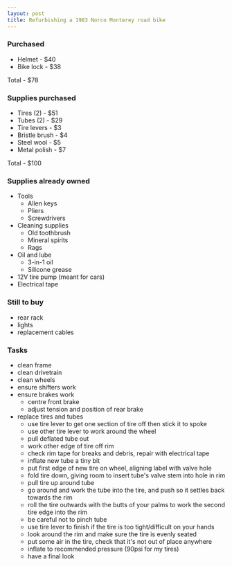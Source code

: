 ```yaml
---
layout: post
title: Refurbishing a 1983 Norco Monterey road bike
---
```


### Purchased

- Helmet - $40
- Bike lock - $38

Total - $78

### Supplies purchased

- Tires (2) - $51
- Tubes (2) - $29
- Tire levers - $3
- Bristle brush - $4
- Steel wool - $5
- Metal polish - $7

Total - $100

### Supplies already owned

- Tools
  - Allen keys
  - Pliers
  - Screwdrivers
- Cleaning supplies
  - Old toothbrush
  - Mineral spirits
  - Rags
- Oil and lube
  - 3-in-1 oil
  - Silicone grease
- 12V tire pump (meant for cars)
- Electrical tape

### Still to buy

- rear rack
- lights
- replacement cables

### Tasks

- clean frame
- clean drivetrain
- clean wheels
- ensure shifters work
- ensure brakes work
  - centre front brake
  - adjust tension and position of rear brake
- replace tires and tubes
  - use tire lever to get one section of tire off then stick it to spoke
  - use other tire lever to work around the wheel
  - pull deflated tube out
  - work other edge of tire off rim
  - check rim tape for breaks and debris, repair with electrical tape
  - inflate new tube a tiny bit
  - put first edge of new tire on wheel, aligning label with valve hole
  - fold tire down, giving room to insert tube's valve stem into hole in rim
  - pull tire up around tube
  - go around and work the tube into the tire, and push so it settles back towards the rim
  - roll the tire outwards with the butts of your palms to work the second tire edge into the rim
  - be careful not to pinch tube
  - use tire lever to finish if the tire is too tight/difficult on your hands
  - look around the rim and make sure the tire is evenly seated
  - put some air in the tire, check that it's not out of place anywhere
  - inflate to recommended pressure (90psi for my tires)
  - have a final look